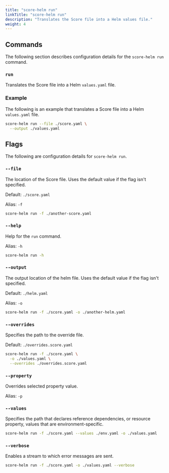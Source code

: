 ```yaml
---
title: "score-helm run"
linkTitle: "score-helm run"
description: "Translates the Score file into a Helm values file."
weight: 4
---
```


## Commands

The following section describes configuration details for the `score-helm run` command.

### `run`

Translates the Score file into a Helm `values.yaml` file.

### Example

The following is an example that translates a Score file into a Helm `values.yaml` file.

```bash
score-helm run --file ./score.yaml \
  --output ./values.yaml
```

## Flags

The following are configuration details for `score-helm run`.

### `--file`

The location of the Score file.
Uses the default value if the flag isn't specified.

Default: `./score.yaml`

Alias: `-f`

```bash
score-helm run -f ./another-score.yaml
```

### `--help`

Help for the `run` command.

Alias: `-h`

```bash
score-helm run -h
```

### `--output`

The output location of the helm file.
Uses the default value if the flag isn't specified.

Default: `./helm.yaml`

Alias: `-o`

```bash
score-helm run -f ./score.yaml -o ./another-helm.yaml
```

### `--overrides`

Specifies the path to the override file.

Default: `./overrides.score.yaml`

```bash
score-helm run -f ./score.yaml \
  -o ./values.yaml \
  --overrides ./overrides.score.yaml
```

### `--property`

Overrides selected property value.

Alias: `-p`

### `--values`

Specifies the path that declares reference dependencies, or resource property, values that are environment-specific.

```bash
score-helm run -f ./score.yaml --values ./env.yaml -o ./values.yaml
```

### `--verbose`

Enables a stream to which error messages are sent.

```bash
score-helm run -f ./score.yaml -o ./values.yaml --verbose
```
